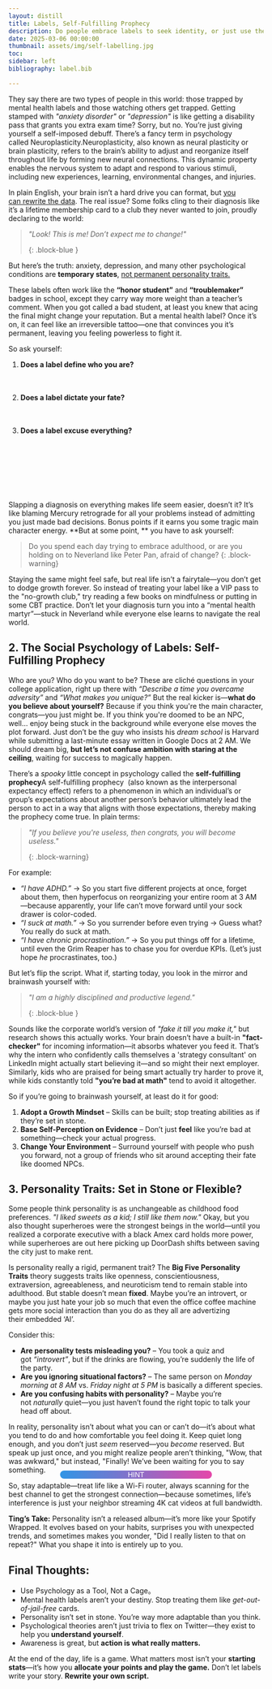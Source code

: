 ```yaml
---
layout: distill
title: Labels, Self-Fulfilling Prophecy 
description: Do people embrace labels to seek identity, or just use them as an often-exploited excuse?
date: 2025-03-06 00:00:00
thumbnail: assets/img/self-labelling.jpg
toc:
sidebar: left
bibliography: label.bib

---
```


<style>
.reveal {
  color: #0000;
  background:
    linear-gradient(90deg,#03a9f4,#f441a5,#ffeb3b,#03a9f4) no-repeat,
    linear-gradient(var(--global-text-color) 0 0) no-repeat;
  background-size: 0% 100%; /* we start at 0% 100% */
  -webkit-background-clip: padding-box;
          background-clip: padding-box,text;
    cursor: pointer;
    animation: hover 8s linear infinite
  /* animation: 
    t 1.2s .5s both,
    b 1.2s 1.3s both; */
    
}

.reveal:before {
    content: '';
    position: relative;
    top: -5px;
    left: -5px;
    bottom: -5px;
    right: -5px;
    z-index: -1;
    background: linear-gradient(90deg,#03a9f4,#f441a5,#ffeb3b,#03a9f4);
    /* background-size: 400%; */
    border-radius: 40px;
    opacity: 0;
    transition: 1s;
    animation: hover 8s linear infinite;
}

@keyframes t{
  to {background-size: 150% 100%} /* we animate to 150% instead of 100%*/
}
@keyframes b {
  to {background-position:-200% 0,0 0} /* we update the position of only the first layer */
}

.glow-button {
    width: 300px;
    border-radius: 30px; 
    position: relative;
    top: 50%;
    left: 50%;
    transform: translate(-50%,-50%);
    text-align: center;
    color: #fff;
    text-transform: uppercase;
    text-decoration: none;
    font-family: 'Lucida Sans', 'Lucida Sans Regular', 'Lucida Grande', 'Lucida Sans Unicode', Geneva, Verdana, sans-serif;
    box-sizing: border-box;
    background: linear-gradient(90deg,#03a9f4,#f441a5,#ffeb3b,#03a9f4);
    background-size: 400%;
    cursor: pointer;
    animation: hover 8s linear infinite;
}

@keyframes hover {
    0% {
        background-position: 0%;
    }
    100% {
        background-position: 400%;
    }
    
}

.glow-button:before {
    content: '';
    position: absolute;
    top: -5px;
    left: -5px;
    bottom: -5px;
    right: -5px;
    z-index: -1;
    background: linear-gradient(90deg,#03a9f4,#f441a5,#ffeb3b,#03a9f4);
    background-size: 400%;
    border-radius: 40px;
    opacity: 0;
    transition: 1s;
}

.glow-button:hover:before {
    filter: blur(20px);
    opacity: 1;
    animation: hover 8s linear infinite;    
}

</style>

<script>
    document.addEventListener('DOMContentLoaded', function() {
        document.querySelectorAll('.reveal').forEach(function(element) {
            element.style.animation = 't 1.2s .5s both';
        });

        document.querySelector('.glow-button').addEventListener('click', function() {
            document.querySelectorAll('.reveal').forEach(function(element) {
                element.style.animation = 't 1.2s .5s both, b 1.2s 1.3s both';
            });
        });
    });
</script>

They say there are two types of people in this world: those trapped by mental health labels and those watching others get trapped. Getting stamped with *"anxiety disorder"* or *"depression"* is like getting a disability pass that grants you extra exam time? Sorry, but no. You’re just giving yourself a self-imposed debuff. There’s a fancy term in psychology called Neuroplasticity.<d-footnote>Neuroplasticity, also known as neural plasticity or brain plasticity, refers to the brain’s ability to adjust and reorganize itself throughout life by forming new neural connections<d-cite key="mateos-aparicioImpactStudyingBrain2019,rWhatNeuralPlasticity2017"></d-cite>. This dynamic property enables the nervous system to adapt and respond to various stimuli, including new experiences, learning, environmental changes, and injuries.<d-cite key="mateos-aparicioImpactStudyingBrain2019,WhatNeuroplasticityWhy"></d-cite></d-footnote>

In plain English, your brain isn’t a hard drive you can format, but <u>you can rewrite the data</u><d-cite key="puderbaughNeuroplasticity2025"></d-cite>. The real issue? Some folks cling to their diagnosis like it’s a lifetime membership card to a club they never wanted to join, proudly declaring to the world:

> *"Look! This is me! Don’t expect me to change!"*
>
> {: .block-blue }

But here’s the truth: anxiety, depression, and many other psychological conditions are **temporary states**, <u>not permanent personality traits.</u>

These labels often work like the **“honor student”** and **“troublemaker”** badges in school, except they carry way more weight than a teacher’s comment. When you got called a bad student, at least you knew that acing the final might change your reputation. But a mental health label? Once it’s on, it can feel like an irreversible tattoo—one that convinces you it’s permanent, leaving you feeling powerless to fight it.

So ask yourself:

1. **Does a label define who you are?**
   <span class="reveal">Are you an anxious person, or are you a person experiencing anxiety? The difference is key. You are not HOT!—you just feel HOT.</span>
    
2. **Does a label dictate your fate?**
   <span class="reveal">Anxiety and depression aren’t life sentences. Your mental state is more like a revolving door—you can step in or out.</span>
    
3. **Does a label excuse everything?**
   <span class="reveal">Can’t communicate in an argument? Instead of admitting you need to improve, it’s "I have avoidant personality disorder, I can’t help it." Relationship problems? Instead of fixing your communication, it’s "I was born unlucky in love." It’s like someone failing a driving test and saying, "I was just born bad at wheels!"—when, in reality, they just need more practice.</span>
<div class="glow-button">Hint</div>

Slapping a diagnosis on everything makes life seem easier, doesn’t it? It’s like blaming Mercury retrograde for all your problems instead of admitting you just made bad decisions. Bonus points if it earns you some tragic main character energy. **But at some point, ** you have to ask yourself:

> Do you spend each day trying to embrace adulthood, or are you holding on to Neverland like Peter Pan, afraid of change?
> {: .block-warning}

Staying the same might feel safe, but real life isn’t a fairytale—you don’t get to dodge growth forever. So instead of treating your label like a VIP pass to the "no-growth club," try reading a few books on mindfulness or putting in some CBT practice. Don’t let your diagnosis turn you into a “mental health martyr”—stuck in Neverland while everyone else learns to navigate the real world.

## **2. The Social Psychology of Labels: Self-Fulfilling Prophecy**

Who are you? Who do you want to be? These are cliché questions in your college application, right up there with *“Describe a time you overcame adversity”* and *“What makes you unique?”* But the real kicker is—**what do you believe about yourself?** Because if you think you're the main character, congrats—you just might be. If you think you're doomed to be an NPC, well... enjoy being stuck in the background while everyone else moves the plot forward. Just don’t be the guy who insists his *dream school* is Harvard while submitting a last-minute essay written in Google Docs at 2 AM. We should dream big, **but let’s not confuse ambition with staring at the ceiling**, waiting for success to magically happen.

There’s a *spooky* little concept in psychology called the **self-fulfilling prophecy**<d-footnote>A self-fulfilling prophecy <d-cite key="edenLeadershipExpectationsPygmalion1992"></d-cite> (also known as the interpersonal expectancy effect) refers to a phenomenon in which an individual’s or group’s expectations about another person’s behavior ultimately lead the person to act in a way that aligns with those expectations, thereby making the prophecy come true.</d-footnote> In plain terms:

> *"If you believe you're useless, then congrats, you will become useless."*
>
> {: .block-warning}

For example:

- *“I have ADHD.”* → So you start five different projects at once, forget about them, then hyperfocus on reorganizing your entire room at 3 AM—because apparently, your life can’t move forward until your sock drawer is color-coded.
- *“I suck at math.”* → So you surrender before even trying → Guess what? You really do suck at math.
- *“I have chronic procrastination.”* → So you put things off for a lifetime, until even the Grim Reaper has to chase you for overdue KPIs. (Let’s just hope *he* procrastinates, too.)

But let’s flip the script. What if, starting today, you look in the mirror and brainwash yourself with:

> *"I am a highly disciplined and productive legend."*
>
> {: .block-blue }


Sounds like the corporate world’s version of *"fake it till you make it,"* but research<d-cite key="edenLeadershipExpectationsPygmalion1992"></d-cite> shows this actually works. Your brain doesn’t have a built-in **"fact-checker"** for incoming information—it absorbs whatever you feed it. That’s why the intern who confidently calls themselves a 'strategy consultant' on LinkedIn might actually start believing it—and so might their next employer. Similarly, kids who are praised for being smart actually try harder to prove it, while kids constantly told **"you’re bad at math"** tend to avoid it altogether.

So if you’re going to brainwash yourself, at least do it for good:

1. **Adopt a Growth Mindset** – Skills can be built<d-cite key="GrowthMindsetDefinition"></d-cite>; stop treating abilities as if they’re set in stone.
2. **Base Self-Perception on Evidence** – Don’t just **feel** like you’re bad at something—check your actual progress.
3. **Change Your Environment** – Surround yourself with people who push you forward, not a group of friends who sit around accepting their fate like doomed NPCs.

## **3. Personality Traits: Set in Stone or Flexible?**

Some people think personality is as unchangeable as childhood food preferences. *"I liked sweets as a kid; I still like them now."* Okay, but you also thought superheroes were the strongest beings in the world—until you realized a corporate executive with a black Amex card holds more power, while superheroes are out here picking up DoorDash shifts between saving the city just to make rent.

Is personality really a rigid, permanent trait? The **Big Five Personality Traits** theory<d-cite key="BigFivePersonality"></d-cite> suggests traits like openness, conscientiousness, extraversion, agreeableness, and neuroticism tend to remain stable into adulthood. But stable doesn’t mean **fixed**. Maybe you’re an introvert, or maybe you just hate your job so much that even the office coffee machine gets more social interaction than you do as they all are advertizing their embedded ‘AI’.

Consider this:

- **Are personality tests misleading you?** – You took a quiz and got *“introvert”*, but if the drinks are flowing, you’re suddenly the life of the party.
- **Are you ignoring situational factors?** – The same person on *Monday morning at 8 AM* vs. *Friday night at 5 PM* is basically a different species.
- **Are you confusing habits with personality?** – Maybe you’re not *naturally* quiet—you just haven’t found the right topic to talk your head off about.

In reality, personality isn’t about what you can or can’t do—it’s about what you tend to do and how comfortable you feel doing it. Keep quiet long enough, and you don’t just *seem* reserved—you *become* reserved. But speak up just once, and you might realize people aren’t thinking, "Wow, that was awkward," but instead, "Finally! We’ve been waiting for you to say something.

So, stay adaptable—treat life like a Wi-Fi router, always scanning for the best channel to get the strongest connection—because sometimes, life’s interference is just your neighbor streaming 4K cat videos at full bandwidth.

**Ting’s Take:** Personality isn’t a released album—it’s more like your Spotify Wrapped. It evolves based on your habits, surprises you with unexpected trends, and sometimes makes you wonder, "Did I really listen to that on repeat?" What you shape it into is entirely up to you.

## **Final Thoughts:**

- Use Psychology as a Tool, Not a Cage。
- Mental health labels aren’t your destiny. Stop treating them like *get-out-of-jail-free* cards.
- Personality isn’t set in stone. You’re way more adaptable than you think.
- Psychological theories aren’t just trivia to flex on Twitter—they exist to help you **understand yourself**.
- Awareness is great, but **action is what really matters.**

At the end of the day, life is a game. What matters most isn’t your **starting stats**—it’s how you **allocate your points and play the game.** Don’t let labels write your story. **Rewrite your own script.**
